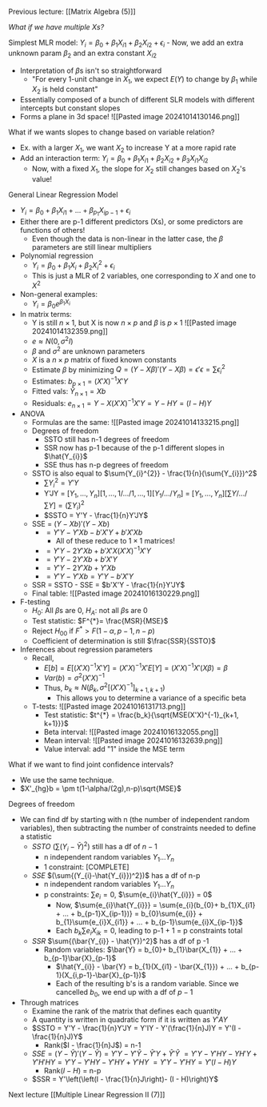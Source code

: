 Previous lecture: [[Matrix Algebra (5)]]

*What if we have multiple Xs?*

Simplest MLR model: $Y_{i} = \beta_{0}+\beta_{1}X_{i1} + \beta_{2}X_{i2} + \epsilon_i$
	- Now, we add an extra unknown param $\beta_2$ and an extra constant $X_{i2}$
- Interpretation of $\beta$s isn't so straightforward 
	- "For every 1-unit change in $X_1$, we expect $E(Y)$ to change by $\beta_1$ while $X_2$ is held constant"
- Essentially composed of a bunch of different SLR models with different intercepts but constant slopes
- Forms a plane in 3d space! ![[Pasted image 20241014130146.png]]

What if we wants slopes to change based on variable relation?
- Ex. with a larger $X_1$, we want $X_2$ to increase Y at a more rapid rate
- Add an interaction term: $Y_{i} = \beta_{0}+\beta_{1}X_{i1} + \beta_{2}X_{i2} + \beta_{3}X_{i1}X_{i2}$
	- Now, with a fixed $X_1$, the slope for $X_2$ still changes based on $X_2$'s value!

General Linear Regression Model
- $Y_{i} = \beta_{0} + \beta_{1}X_{i1} + ... + \beta_{p_1}X_{ip-1} + \epsilon_i$
- Either there are p-1 different predictors (Xs), or some predictors are functions of others!
	- Even though the data is non-linear in the latter case, the $\beta$ parameters are still linear multipliers
- Polynomial regression
	- $Y_{i}= \beta_{0}+\beta_{1}X_{i}+\beta_{2}X_{i}^{2} + \epsilon_{i}$
	- This is just a MLR of 2 variables, one corresponding to $X$ and one to $X^2$
- Non-general examples:
	- $Y_{i} = \beta_{0}e^{\beta_{1}X_{i}}$
- In matrix terms:
	- Y is still $n \times 1$, but X is now $n \times p$ and $\beta$ is $p \times 1$ ![[Pasted image 20241014132359.png]]
	- $e \approx N(0, \sigma^{2}I)$
	- $\beta$ and $\sigma^2$ are unknown parameters
	- $X$ is a $n \times p$ matrix of fixed known constants
	- Estimate $\beta$ by minimizing $Q = (Y-X\beta)'(Y-X\beta) = \epsilon'\epsilon = \sum{\epsilon^2_i}$
	- Estimates: $b_{p \times 1} = (X'X)^{-1}X'Y$
	- Fitted vals: $\hat{Y}_{n \times 1} = Xb$
	- Residuals: $e_{n \times 1} = Y - X(X'X)^{-1}X'Y = Y - HY = (I-H)Y$
- ANOVA
	- Formulas are the same: ![[Pasted image 20241014133215.png]]
	- Degrees of freedom
		- SSTO still has n-1 degrees of freedom
		- SSR now has p-1 because of the p-1 different slopes in $\hat{Y_{i}}$
		- SSE thus has n-p degrees of freedom
	- SSTO is also equal to $\sum{Y_{i}^{2}} - \frac{1}{n}(\sum{Y_{i}})^2$
		- $\sum{Y_{i}^{2}} = Y'Y$
		- Y'JY = $[Y_{1},...,Y_{n}] [1,...,1/.../1,...,1][Y_{1}/.../Y_{n}]$
			= $[Y_{1}, ..., Y_{n}][\sum{Y}/.../\sum{Y}] = (\sum{Y_{i}})^2$
		- $SSTO = Y'Y - \frac{1}{n}Y'JY$
	- SSE = $(Y-Xb)'(Y-Xb)$
		- $= Y'Y-Y'Xb-b'X'Y+b'X'Xb$
			- All of these reduce to $1 \times 1$ matrices!
		- $= Y'Y - 2Y'Xb + b'X'X(X'X)^{-1}X'Y$
		- $= Y'Y - 2Y'Xb + b'X'Y$
		- $= Y'Y - 2Y'Xb + Y'Xb$
		- $=Y'Y - Y'Xb = Y'Y - b'X'Y$
	- SSR = SSTO - SSE = $b'X'Y - \frac{1}{n}Y'JY$
	- Final table: ![[Pasted image 20241016130229.png]]
- F-testing
	- $H_0$: All $\beta$s are 0, $H_A$: not all $\beta$s are 0
	- Test statistic: $F^{*}= \frac{MSR}{MSE}$
	- Reject $H_00$ if $F^{*} > F(1-\alpha, p-1, n-p)$
	- Coefficient of determination is still $\frac{SSR}{SSTO}$
- Inferences about regression parameters
	- Recall,
		- $E[b] = E[(X'X)^{-1}X'Y] = (X'X)^{-1}X'E[Y] = (X'X)^{-1}X'(X\beta) = \beta$
		- $Var(b) = \sigma^{2}(X'X)^{-1}$
		- Thus, $b_{k}\approx N(\beta_{k}, \sigma^{2}[(X'X)^{-1}]_{k+1, k+1})$
			- This allows you to determine a variance of a specific beta
	- T-tests: ![[Pasted image 20241016131713.png]]
		- Test statistic: $t^{*} = \frac{b_k}{\sqrt{MSE(X'X)^{-1}_{k+1, k+1}}}$
		- Beta interval: ![[Pasted image 20241016132055.png]]
		- Mean interval: ![[Pasted image 20241016132639.png]]
		- Value interval: add "1" inside the MSE term

What if we want to find joint confidence intervals?
- We use the same technique. 
- $X'_{hg}b = \pm t(1-\alpha/(2g),n-p)\sqrt{MSE}$

Degrees of freedom
- We can find df by starting with n (the number of independent random variables), then subtracting the number of constraints needed to define a statistic
	- $SSTO$ $(\sum{(Y_{i}- \bar{Y})^2})$ still has a df of $n-1$
		- n independent random variables $Y_{1}...Y_{n}$
		- 1 constraint: [COMPLETE]
	- $SSE$ $(\sum{(Y_{i}-\hat{Y_{i}})^2})$ has a df of n-p
		- n independent random variables $Y_{1}...Y_{n}$
		- p constraints: $\sum{e_{i}} = 0$, $\sum{e_{i}\hat{Y_{i}}} = 0$
			- Now, $\sum{e_{i}\hat{Y_{i}}} = \sum{e_{i}(b_{0}+ b_{1}X_{i1} + ... + b_{p-1}X_{ip-1})} = b_{0}\sum{e_{i}} + b_{1}\sum{e_{i}X_{i1}} + ... + b_{p-1}\sum{e_{i}X_{ip-1}}$
			- Each $b_{k}\sum{e_{i}X_{ik}} = 0$, leading to p-1 + 1 = p constraints total
	- $SSR$ $\sum{(\bar{Y_{i}} - \hat{Y})^2}$ has a df of p -1
		- Random variables: $\bar{Y} = b_{0}+ b_{1}\bar{X_{1}} + ...  + b_{p-1}\bar{X}_{p-1}$
			- $\hat{Y_{i}} - \bar{Y} = b_{1}(X_{i1} - \bar{X_{1}}) + ... + b_{p-1}(X_{i,p-1}-\bar{X}_{p-1})$
			- Each of the resulting b's is a random variable. Since we cancelled $b_{0}$, we end up with a df of $p-1$
- Through matrices
	- Examine the rank of the matrix that defines each quantity
	- A quantity is written in quadratic form if it is written as $Y'AY$
	- $SSTO = Y'Y - \frac{1}{n}Y'JY = Y'IY - Y'(\frac{1}{n}J)Y = Y'(I - \frac{1}{n}J)Y$
		- Rank($I - \frac{1}{n}J$) = n-1
	- $SSE = (Y - \hat{Y})'(Y-\hat{Y}) = Y'Y - Y'\hat{Y} - \hat{Y}'Y + \hat{Y}'\hat{Y}$
		$= Y'Y - Y'HY - YH'Y + Y'H'HY = Y'Y - Y'HY - Y'HY + Y'HY$  $=Y'Y - Y'HY = Y'(I-H)Y$
		- Rank($I - H$) = n-p
	- $SSR = Y'\left(\left(I - \frac{1}{n}J\right)- (I - H)\right)Y$


Next lecture [[Multiple Linear Regression II (7)]]
